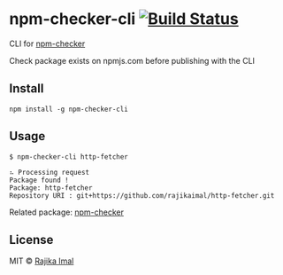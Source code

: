 # npm-checker-cli [![Build Status](https://travis-ci.org/rajikaimal/npm-checker-cli.svg?branch=master)](https://travis-ci.org/rajikaimal/npm-checker-cli)

CLI for [npm-checker](https://github.com/rajikaimal/npm-checker)

Check package exists on npmjs.com before publishing with the CLI

## Install

```
npm install -g npm-checker-cli
```

## Usage

```
$ npm-checker-cli http-fetcher

⠦ Processing request
Package found !
Package: http-fetcher
Repository URI : git+https://github.com/rajikaimal/http-fetcher.git
```

Related package: [npm-checker](https://github.com/rajikaimal/npm-checker)

## License

MIT © [Rajika Imal](https://rajikaimal.github.io)